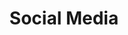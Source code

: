 ---
title: "Social Media"

categories: ['']

tags: ['Social', 'Media']

arwords: 'وسائل التواصل الاجتماعي'

arexps: []

enwords: ['Social Media']

enexps: []

arlexicons: 'و'

enlexicons: 'S'

authors: ['Ruqayya Roshdy']

translators: ['']

citations: 'العربية والذكاء الاصطناعي'

sources: 'مركز الملك عبدالله بن عبدالعزيز الدولي لخدمة اللغة العربية'

word: "true"

slug: ""
---
